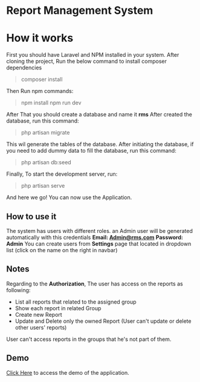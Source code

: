# Report Management System




# How it works

First you should have Laravel and NPM installed in your system.
After cloning the project, Run the below command to install composer dependencies
> composer install

Then Run npm commands:
> npm install
> npm run dev

After That you should create a database and name it **rms**
After created the database, run this command:
> php artisan migrate

This wil generate the tables of the database.
After initiating the database, if you need to add dummy data to fill the database, run this command:
> php artisan db:seed

Finally, To start the development server, run:
> php artisan serve

And here we go! You can now use the Application.

## How to use it
The system has users with different roles. an Admin user will be generated automatically with this credentials
**Email: Admin@rms.com**
**Password: Admin**
You can create users from **Settings** page that located in dropdown list (click on the name on the right in navbar)

## Notes

Regarding to the **Authorization**, The user has access on the reports as following:
- List all reports that related to the assigned group
- Show each report in related Group
- Create new Report
- Update and Delete only the owned Report (User can't update or delete other users' reports)

User can't access reports in the groups that he's not part of them.

## Demo
[Click Here]() to access the demo of the application.